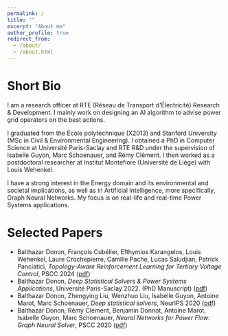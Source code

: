 ```yaml
---
permalink: /
title: ""
excerpt: "About me"
author_profile: true
redirect_from: 
  - /about/
  - /about.html
---
```


Short Bio
=========

I am a research officer at RTE (Réseau de Transport d'Électricité) Research & Development.
I mainly work on designing an AI algorithm to advise power grid operators on the best actions.

I graduated from the École polytechnique (X2013) and Stanford University (MSc in Civil & Environmental Engineering).
I obtained a PhD in Computer Science at Université Paris-Saclay and RTE R&D under the supervision of Isabelle Guyon, Marc Schoenauer, and Rémy Clément.
I then worked as a postdoctoral researcher at Institut Montefiore (Université de Liège) with Louis Wehenkel.

I have a strong interest in the Energy domain and its environmental and societal implications, as well as in Artificial Intelligence, more specifically, Graph Neural Networks.
My focus is on real-life and real-time Power Systems applications.


Selected Papers
===============

- Balthazar Donon, François Cubélier, Efthymios Karangelos, Louis Wehenkel, Laure Crochepierre, Camille Pache, Lucas Saludjian, Patrick Panciatici, *Topology-Aware Reinforcement Learning for Tertiary Voltage Control*, PSCC 2024 ([pdf](https://orbi.uliege.be/bitstream/2268/315490/1/PSCC24___Topology_aware_reinforcement_learning_for_tertiary_voltage_control__Compact_.pdf))
- Balthazar Donon, *Deep Statistical Solvers & Power Systems Applications*, Université Paris-Saclay 2022. (PhD Manuscript)  ([pdf](https://theses.hal.science/tel-03624628/document))
- Balthazar Donon, Zhengying Liu, Wenzhuo Liu, Isabelle Guyon, Antoine Marot, Marc Schoenauer, *Deep statistical solvers*, NeurIPS 2020 ([pdf](https://proceedings.neurips.cc/paper/2020/file/5a16bce575f3ddce9c819de125ba0029-Paper.pdf))
- Balthazar Donon, Rémy Clément, Benjamin Donnot, Antoine Marot, Isabelle Guyon, Marc Schoenauer, *Neural Networks for Power Flow: Graph Neural Solver*, PSCC 2020 ([pdf](https://hal.science/hal-02372741/file/PSCC2020_NeuralNetworksForPowerFlows_GraphNeuralSolver__Copy_-2.pdf))

